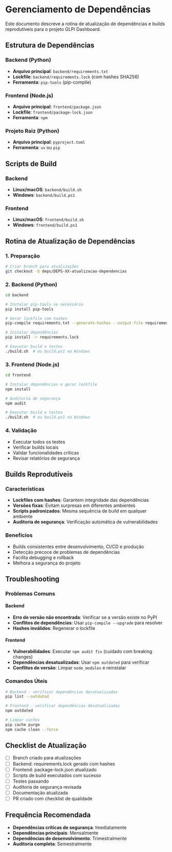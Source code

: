 ﻿# Gerenciamento de Dependências

Este documento descreve a rotina de atualização de dependências e builds reprodutíveis para o projeto GLPI Dashboard.

## Estrutura de Dependências

### Backend (Python)
- **Arquivo principal**: `backend/requirements.txt`
- **Lockfile**: `backend/requirements.lock` (com hashes SHA256)
- **Ferramenta**: `pip-tools` (pip-compile)

### Frontend (Node.js)
- **Arquivo principal**: `frontend/package.json`
- **Lockfile**: `frontend/package-lock.json`
- **Ferramenta**: `npm`

### Projeto Raiz (Python)
- **Arquivo principal**: `pyproject.toml`
- **Ferramenta**: `uv` ou `pip`

## Scripts de Build

### Backend
- **Linux/macOS**: `backend/build.sh`
- **Windows**: `backend/build.ps1`

### Frontend
- **Linux/macOS**: `frontend/build.sh`
- **Windows**: `frontend/build.ps1`

## Rotina de Atualização de Dependências

### 1. Preparação
```bash
# Criar branch para atualizações
git checkout -b deps/DEPS-XX-atualizacao-dependencias
```

### 2. Backend (Python)
```bash
cd backend

# Instalar pip-tools se necessário
pip install pip-tools

# Gerar lockfile com hashes
pip-compile requirements.txt --generate-hashes --output-file requirements.lock

# Instalar dependências
pip install -r requirements.lock

# Executar build e testes
./build.sh  # ou build.ps1 no Windows
```

### 3. Frontend (Node.js)
```bash
cd frontend

# Instalar dependências e gerar lockfile
npm install

# Auditoria de segurança
npm audit

# Executar build e testes
./build.sh  # ou build.ps1 no Windows
```

### 4. Validação
- Executar todos os testes
- Verificar builds locais
- Validar funcionalidades críticas
- Revisar relatórios de segurança

## Builds Reprodutíveis

### Características
- **Lockfiles com hashes**: Garantem integridade das dependências
- **Versões fixas**: Evitam surpresas em diferentes ambientes
- **Scripts padronizados**: Mesma sequência de build em qualquer ambiente
- **Auditoria de segurança**: Verificação automática de vulnerabilidades

### Benefícios
- Builds consistentes entre desenvolvimento, CI/CD e produção
- Detecção precoce de problemas de dependências
- Facilita debugging e rollback
- Melhora a segurança do projeto

## Troubleshooting

### Problemas Comuns

#### Backend
- **Erro de versão não encontrada**: Verificar se a versão existe no PyPI
- **Conflitos de dependências**: Usar `pip-compile --upgrade` para resolver
- **Hashes inválidos**: Regenerar o lockfile

#### Frontend
- **Vulnerabilidades**: Executar `npm audit fix` (cuidado com breaking changes)
- **Dependências desatualizadas**: Usar `npm outdated` para verificar
- **Conflitos de versão**: Limpar `node_modules` e reinstalar

### Comandos Úteis

```bash
# Backend - verificar dependências desatualizadas
pip list --outdated

# Frontend - verificar dependências desatualizadas
npm outdated

# Limpar caches
pip cache purge
npm cache clean --force
```

## Checklist de Atualização

- [ ] Branch criado para atualizações
- [ ] Backend: requirements.lock gerado com hashes
- [ ] Frontend: package-lock.json atualizado
- [ ] Scripts de build executados com sucesso
- [ ] Testes passando
- [ ] Auditoria de segurança revisada
- [ ] Documentação atualizada
- [ ] PR criado com checklist de qualidade

## Frequência Recomendada

- **Dependências críticas de segurança**: Imediatamente
- **Dependências principais**: Mensalmente
- **Dependências de desenvolvimento**: Trimestralmente
- **Auditoria completa**: Semestralmente
